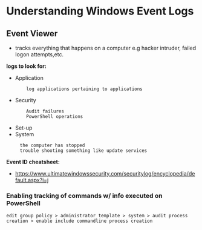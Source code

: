 
# Understanding Windows Event Logs 

## Event Viewer
- tracks everything that happens on a computer e.g hacker intruder, failed logon attempts,etc. 

**logs to look for:** 

- Application
  ```plaintext
      log applications pertaining to applications
  ```
- Security
  ```plaintext
      Audit failures
      PowerShell operations
  ```
- Set-up
- System
```plaintext
     the computer has stopped
     trouble shooting something like update services
```
**Event ID cheatsheet:**
- https://www.ultimatewindowssecurity.com/securitylog/encyclopedia/default.aspx?i=j


  
### Enabling tracking of commands w/ info executed on PowerShell
`edit group policy > administrator template > system > audit process creation > enable include commandline process creation`
